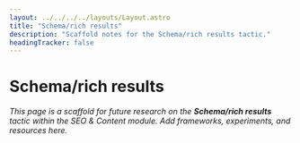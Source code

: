 ```yaml
---
layout: ../../../../layouts/Layout.astro
title: "Schema/rich results"
description: "Scaffold notes for the Schema/rich results tactic."
headingTracker: false
---
```

# Schema/rich results

_This page is a scaffold for future research on the **Schema/rich results** tactic within the SEO & Content module. Add frameworks, experiments, and resources here._
